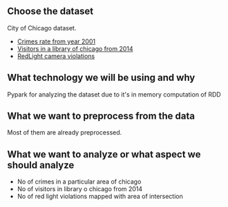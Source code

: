 ## Choose the dataset
City of Chicago dataset.
- [Crimes rate from year 2001](https://data.cityofchicago.org/Public-Safety/Crimes-2001-to-present/ijzp-q8t2)
- [Visitors in a library of chicago from 2014](https://data.cityofchicago.org/Education/Libraries-2014-Visitors-by-Location/si8n-dg3u)
- [RedLight camera violations](https://data.cityofchicago.org/Transportation/Red-Light-Camera-Violations/spqx-js37)

## What technology we will be using and why
Pypark for analyzing the dataset due to it's in memory computation of RDD

## What we want to preprocess from the data
Most of them are already preprocessed.

## What we want to analyze or what aspect we should analyze
- No of crimes in a particular area of chicago
- No of visitors in library o chicago from 2014
- No of red light violations mapped with area of intersection